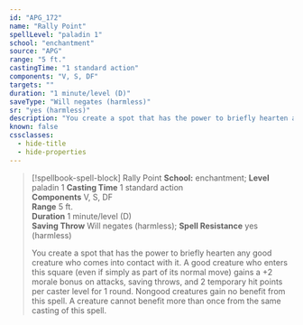 ```yaml
---
id: "APG_172"
name: "Rally Point"
spellLevel: "paladin 1"
school: "enchantment"
source: "APG"
range: "5 ft."
castingTime: "1 standard action"
components: "V, S, DF"
targets: ""
duration: "1 minute/level (D)"
saveType: "Will negates (harmless)"
sr: "yes (harmless)"
description: "You create a spot that has the power to briefly hearten any good creature who comes into contact with it. A good creature who enters this square (even if simply as part of its normal move) gains a +2 morale bonus on attacks, saving throws, and 2 temporary hit points per caster level for 1 round. Nongood creatures gain no benefit from this spell.  A creature cannot benefit more than once from the same casting of this spell."
known: false
cssclasses:
  - hide-title
  - hide-properties
---
```


> [!spellbook-spell-block] Rally Point
> **School:** enchantment; **Level** paladin 1
> **Casting Time** 1 standard action  
> **Components** V, S, DF  
> **Range** 5 ft.  
> **Duration** 1 minute/level (D)  
> **Saving Throw** Will negates (harmless); **Spell Resistance** yes (harmless)
> 
> You create a spot that has the power to briefly hearten any good creature who comes into contact with it. A good creature who enters this square (even if simply as part of its normal move) gains a +2 morale bonus on attacks, saving throws, and 2 temporary hit points per caster level for 1 round. Nongood creatures gain no benefit from this spell.  A creature cannot benefit more than once from the same casting of this spell.